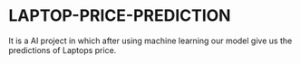 # LAPTOP-PRICE-PREDICTION
It is a AI project in which after using machine learning our model give us the predictions of Laptops price.
